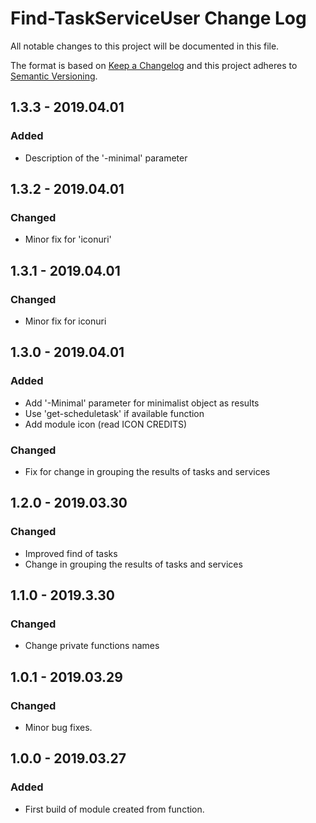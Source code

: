 # Find-TaskServiceUser Change Log

All notable changes to this project will be documented in this file.

The format is based on [Keep a Changelog](http://keepachangelog.com/) and this project adheres to [Semantic Versioning](http://semver.org/).

## 1.3.3 - 2019.04.01
### Added
- Description of the '-minimal' parameter
## 1.3.2 - 2019.04.01
### Changed
- Minor fix for 'iconuri'
## 1.3.1 - 2019.04.01
### Changed
- Minor fix for iconuri
## 1.3.0 - 2019.04.01
### Added
- Add '-Minimal' parameter for minimalist object as results
- Use 'get-scheduletask' if available function
- Add module icon (read ICON CREDITS)
### Changed
- Fix for change in grouping the results of tasks and services
## 1.2.0 - 2019.03.30
### Changed
- Improved find of tasks
- Change in grouping the results of tasks and services 
## 1.1.0 - 2019.3.30
### Changed
- Change private functions names
## 1.0.1 - 2019.03.29
### Changed
- Minor bug fixes.
## 1.0.0 - 2019.03.27
### Added
- First build of module created from function.
